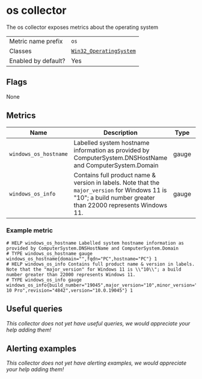 # os collector

The os collector exposes metrics about the operating system

|||
-|-
Metric name prefix  | `os`
Classes             | [`Win32_OperatingSystem`](https://msdn.microsoft.com/en-us/library/aa394239)
Enabled by default? | Yes

## Flags

None

## Metrics

| Name                  | Description                                                                                                                                                    | Type  | Labels                                                                 |
|-----------------------|----------------------------------------------------------------------------------------------------------------------------------------------------------------|-------|------------------------------------------------------------------------|
| `windows_os_hostname` | Labelled system hostname information as provided by ComputerSystem.DNSHostName and ComputerSystem.Domain                                                       | gauge | `domain`, `fqdn`, `hostname`                                           |
| `windows_os_info`     | Contains full product name & version in labels. Note that the `major_version` for Windows 11 is "10"; a build number greater than 22000 represents Windows 11. | gauge | `product`, `version`, `major_version`, `minor_version`, `build_number` |

### Example metric

```
# HELP windows_os_hostname Labelled system hostname information as provided by ComputerSystem.DNSHostName and ComputerSystem.Domain
# TYPE windows_os_hostname gauge
windows_os_hostname{domain="",fqdn="PC",hostname="PC"} 1
# HELP windows_os_info Contains full product name & version in labels. Note that the "major_version" for Windows 11 is \\"10\\"; a build number greater than 22000 represents Windows 11.
# TYPE windows_os_info gauge
windows_os_info{build_number="19045",major_version="10",minor_version="0",product="Windows 10 Pro",revision="4842",version="10.0.19045"} 1
```

## Useful queries
_This collector does not yet have useful queries, we would appreciate your help adding them!_

## Alerting examples
_This collector does not yet have alerting examples, we would appreciate your help adding them!_
